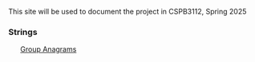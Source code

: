 This site will be used to document the project
in CSPB3112, Spring 2025

<h3>Strings</h3>
<ul>
  <a href="Palindrome.md">Group Anagrams</a>
</ul>
